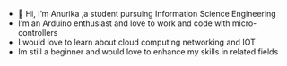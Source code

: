 - 👋 Hi, I’m Anurika ,a student pursuing Information Science Engineering
-  I’m an Arduino enthusiast and love to work and code with micro-controllers
-  I would love to learn about cloud computing networking and IOT
- Im still a beginner and would love to enhance my skills in related fields
  


<!---
anurika09/anurika09 is a ✨ special ✨ repository because its `README.md` (this file) appears on your GitHub profile.
You can click the Preview link to take a look at your changes.
--->
